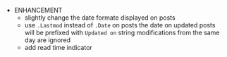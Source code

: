 - ENHANCEMENT
  - slightly change the date formate displayed on posts
  - use `.Lastmod` instead of `.Date` on posts
    the date on updated posts will be prefixed with `Updated on` string
    modifications from the same day are ignored
  - add read time indicator
